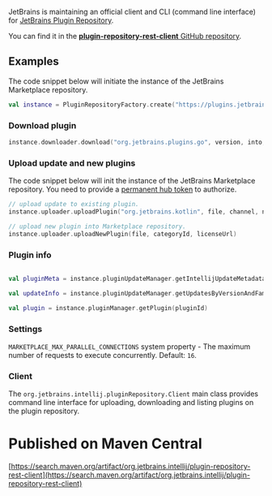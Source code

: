 [//]: # (title: Plugin Repository REST Client)

JetBrains is maintaining an official client and CLI (command line interface) for [JetBrains Plugin Repository](https://plugins.jetbrains.com/).

You can find it in the [**plugin-repository-rest-client** GitHub repository](https://github.com/JetBrains/plugin-repository-rest-client).

## Examples
The code snippet below will initiate the instance of the JetBrains Marketplace repository.

```kotlin
val instance = PluginRepositoryFactory.create("https://plugins.jetbrains.com", "authToken")
```

### Download plugin

```kotlin
instance.downloader.download("org.jetbrains.plugins.go", version, into, channel)
```

### Upload update and new plugins

The code snippet below will init the instance of the JetBrains Marketplace repository. You need to provide a [permanent hub token](https://www.jetbrains.com/help/youtrack/standalone/Manage-Permanent-Token.html) to authorize.

```kotlin
// upload update to existing plugin.
instance.uploader.uploadPlugin("org.jetbrains.kotlin", file, channel, notes)

// upload new plugin into Marketplace repository.
instance.uploader.uploadNewPlugin(file, categoryId, licenseUrl)
```

### Plugin info

```kotlin

val pluginMeta = instance.pluginUpdateManager.getIntellijUpdateMetadata(pluginId, updateId)

val updateInfo = instance.pluginUpdateManager.getUpdatesByVersionAndFamily("org.jetbrains.kotlin", version, family)

val plugin = instance.pluginManager.getPlugin(pluginId)

```

### Settings

`MARKETPLACE_MAX_PARALLEL_CONNECTIONS` system property - The maximum number of requests to execute concurrently. Default: `16`.

### Client

The `org.jetbrains.intellij.pluginRepository.Client` main class provides command line interface for uploading, downloading and listing plugins on the plugin repository.

# Published on Maven Central

[https://search.maven.org/artifact/org.jetbrains.intellij/plugin-repository-rest-client](https://search.maven.org/artifact/org.jetbrains.intellij/plugin-repository-rest-client)
